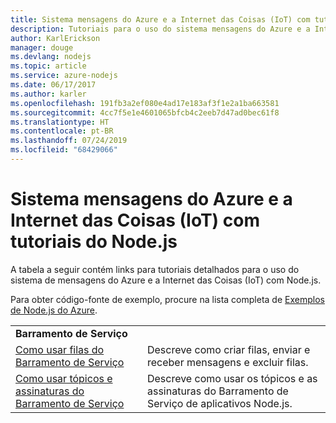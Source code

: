 ```yaml
---
title: Sistema mensagens do Azure e a Internet das Coisas (IoT) com tutoriais do Node.js
description: Tutoriais para o uso do sistema mensagens do Azure e a Internet das Coisas (IoT) com Node.js.
author: KarlErickson
manager: douge
ms.devlang: nodejs
ms.topic: article
ms.service: azure-nodejs
ms.date: 06/17/2017
ms.author: karler
ms.openlocfilehash: 191fb3a2ef080e4ad17e183af3f1e2a1ba663581
ms.sourcegitcommit: 4cc7f5e1e4601065bfcb4c2eeb7d47ad0bec61f8
ms.translationtype: HT
ms.contentlocale: pt-BR
ms.lasthandoff: 07/24/2019
ms.locfileid: "68429066"
---
```

# <a name="azure-messaging-and-internet-of-things-iot-with-nodejs-tutorials"></a>Sistema mensagens do Azure e a Internet das Coisas (IoT) com tutoriais do Node.js

A tabela a seguir contém links para tutoriais detalhados para o uso do sistema de mensagens do Azure e a Internet das Coisas (IoT) com Node.js.

Para obter código-fonte de exemplo, procure na lista completa de [Exemplos de Node.js do Azure](https://azure.microsoft.com/resources/samples/?term=nodejs).

| | |
|---|---|
| **Barramento de Serviço** ||
| [Como usar filas do Barramento de Serviço](/azure/service-bus-messaging/service-bus-nodejs-how-to-use-queues?toc=/azure/javascript/toc.json&bc=/azure/javascript/breadcrumb/toc.json) | Descreve como criar filas, enviar e receber mensagens e excluir filas. |
| [Como usar tópicos e assinaturas do Barramento de Serviço](/azure/service-bus-messaging/service-bus-nodejs-how-to-use-topics-subscriptions?toc=/azure/javascript/toc.json&bc=/azure/javascript/breadcrumb/toc.json) | Descreve como usar os tópicos e as assinaturas do Barramento de Serviço de aplicativos Node.js. |
